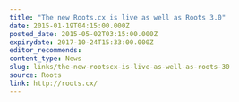 ```yaml
---
title: "The new Roots.cx is live as well as Roots 3.0"
date: 2015-01-19T04:15:00.000Z
posted_date: 2015-05-02T03:15:00.000Z
expirydate: 2017-10-24T15:33:00.000Z
editor_recommends:
content_type: News
slug: links/the-new-rootscx-is-live-as-well-as-roots-30
source: Roots
link: http://roots.cx/
---
```


